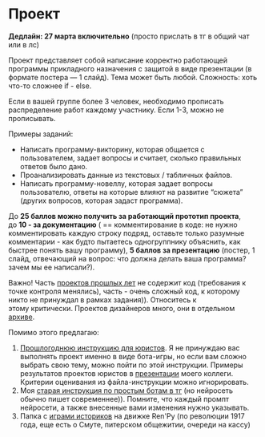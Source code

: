 # Проект

**Дедлайн: 27 марта включительно** (просто прислать в тг в общий чат или в лс)

Проект представляет собой написание корректно работающей программы прикладного назначения с защитой в виде презентации (в формате постера — 1 слайд). Тема может быть любой. Сложность: хоть что-то сложнее if - else. 

Если в вашей группе более 3 человек, необходимо прописать распределение работ каждому участнику. Если 1-3, можно не прописывать.

Примеры заданий:
- Написать программу-викторину, которая общается с пользователем, задает вопросы и считает, сколько правильных ответов было дано. 
- Проанализировать данные из текстовых / табличных файлов. 
- Написать программу-новеллу, которая задает вопросы пользователю, ответы на которые влияют на развитие “сюжета” (других вопросов, которая задаст программа). 

До **25 баллов можно получить за работающий прототип проекта**, до **10 - за документацию** ( == комментирование в коде: не нужно комментировать каждую строку подряд, оставьте только разумные комментарии - как будто пытаетесь одногруппнику объяснить, как быстрее понять вашу программу), **5 баллов за презентацию** (постер, 1 слайд, отвечающий на вопрос: что должна делать ваша программа? зачем мы ее написали?).

Важно! Часть [проектов прошлых лет](https://github.com/AnnSenina/Python_FLAS_2025/tree/main/tests/example) не содержит код (требования к точке контроля менялись), часть - очень сложный код, к которому никто не принуждал в рамках задания)). Относитесь к этому критически. Проектов дизайнеров много, они в отдельном [архиве](https://drive.google.com/file/d/1rivZazzCr098p7K3jYN8hll1AtsA5_nZ/view?usp=sharing).

Помимо этого предлагаю:
1. [Прошлогоднюю инструкцию для юристов](https://github.com/AnnSenina/Python_FLAS_2025/blob/main/tests/example/%D0%A0%D0%B0%D0%B7%D1%80%D0%B0%D0%B1%D0%BE%D1%82%D0%BA%D0%B0%20%D0%B8%D0%B3%D1%80%D1%8B.html). Я не принуждаю вас выполнять проект именно в виде бота-игры, но если вам сложно выбрать свою тему, можно пойти по этой инструкции. Примеры результатов проектов юристов в [презентации](https://edu.hse.ru/pluginfile.php/3995241/mod_folder/intro/%D0%A0%D0%B5%D0%B0%D0%BB%D0%B8%D0%B7%D0%B0%D1%86%D0%B8%D1%8F%20RPG-%D0%B8%D0%B3%D1%80%D1%8B%20%D1%81%20%D0%B8%D1%81%D0%BF%D0%BE%D0%BB%D1%8C%D0%B7%D0%B2%D0%BE%D0%B0%D0%BD%D0%B8%D0%B5%D0%BC%20%D0%B3%D0%B5%D0%BD%D0%B5%D1%80%D0%B0%D1%82%D0%B8%D0%B2%D0%BD%D0%BE%D0%B3%D0%BE%20%D0%98%D0%98.pdf) моего коллеги. Критерии оценивания из файла-инструкции можно игнорировать.
2. Моя [старая инструкция по простым ботам в тг](https://colab.research.google.com/github/AnnSenina/Python_for_DH_2023/blob/main/homework/%D0%9F%D1%80%D0%BE%D1%81%D1%82%D1%8B%D0%B5%20%D0%B1%D0%BE%D1%82%D1%8B%20%D0%B2%20%D1%82%D0%B3.ipynb) (но нейросеть обычно пишет современнее)). Помните, что каждый промпт нейросети, а также внесенные вами изменения нужно указывать.
3. Папка с [играми историков](https://drive.google.com/drive/folders/165dqtKNaCzbPcLvbKObu1u6bQ9o3jIIn?usp=drive_link) на движке Ren'Py (по революции 1917 года, еще есть о Смуте, питерском общежитии, очереди на кассу)
